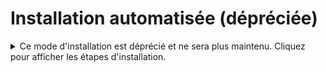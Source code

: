 # Installation automatisée (dépréciée)

<details>
<summary>Ce mode d'installation est déprécié et ne sera plus maintenu. Cliquez pour afficher les étapes d'installation.</summary>

::callout
#summary
Il s'agit d'une installation automatique destinée à être installée sur un serveur vierge sous Debian 11 ou Ubuntu 22.04  

#content
Python 3.10 est la version par défaut sur Ubuntu 22.04.   
Sur Debian 11 il faut l'installer manuellement.  
Exemple de tutoriel: https://tecadmin.net/how-to-install-python-3-10-on-debian-11/  
::


### Pré-requis

Installez Python 3.10 :

```bash
apt install build-essential python3-pip python3-setuptools python3-venv
python3 -m pip install -U pyOpenSSL cryptography
export LC_ALL=C.UTF-8
```


### Fonctionnement

- Ce script va installer les pré-requis, dokos-cli (bench) et créer un nouveau site dokos
- Vous devrez choisir un mot de passe pour l'administrateur système et pour MariaDB (utilisateur root)
- Vous pourrez ensuite vous connecter avec l'utilisateur **Administrator** et le mot de passe choisi.


### Création d'un utilisateur

Si vous êtes sur un serveur vierge et connecté en temps que **root**, créez d'abord un nouvel utilisateur pour dokos et donnez lui les droits **sudo**:

```bash
adduser [dokos-user]
usermod -aG sudo [dokos-user]
```

Puis connectez-vous avec cet utilisateur

```bash
su - [dokos-user]
export LC_ALL=en_US.utf8
```


### Téléchargement du script d'installation

```bash
wget https://gitlab.com/dokos/docli/raw/master/bench/install.py
```


### Lancement du script d'installation

Lancez le script pour installer dokos en mode production:

```bash
sudo python3.10 install.py --production --user [dokos-user]
```


Pour une installation dans un container ou LXC:

```bash
sudo python3.10 install.py --production --user [dokos-user] --container
```


Vous pouvez également ajouter `--verbose` pour obtenir des traces plus détaillées en cas d'erreur.

> Les applications s'appellent Frappe et ERPNext car Dokos est une adaptation de ces logiciels.
> L'architecture sous-jacente est similaire à celle de ces deux logiciels.
> Vous trouverez plus d'information sur leurs sites respectifs: [Frappe](https://frappe.io/docs), [ERPNext](https://erpnext.com/docs)

::alert{type="info"}
Configurez la locale *en\_US.UTF-8* si besoin : `sudo locale-gen "en_US.UTF-8"`
::


### Que fait ce script ?

- Installation des pré-requis
- Installation de l'outil de ligne de commande `bench`
- Création d'un nouveau bench (un dossier contenant votre ou vos sites dokos)
- Création d'un nouveau site dokos

### Comment démarrer dokos

Votre site sera automatiquement configuré et géré par `nginx` et `supervisor`.
Si ce n'est pas le cas, vous pouvez lancer depuis le dossier bench:

```bash
sudo bench setup production [dokos-user]
```

Vous pouvez alors vous connecter à l'adresse de votre serveur pour commencer à utiliser dokos.

> Si votre serveur est à l'adresse 57.69.123.1, connectez-vous à cette adresse pour accéder à votre site.

</details>